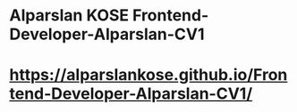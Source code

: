 # Alparslan KOSE  Frontend-Developer-Alparslan-CV1
# https://alparslankose.github.io/Frontend-Developer-Alparslan-CV1/
